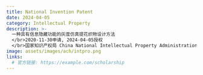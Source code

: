 ```yaml
---
title: National Invention Patent
date: 2024-04-05
category: Intellectual Property
description: >-
  一种具有信息隐藏功能的灰度仿真提花织物设计方法
  </br>2020-11-30申请, 2024-04-05授权
  </br>国家知识产权局 China National Intellectual Property Administration, CNIPA
image: assets/images/ach/intpro.png
links:
  # 官方链接: https://example.com/scholarship
---
```

